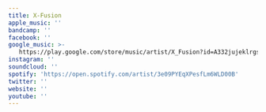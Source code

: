 ```yaml
---
title: X-Fusion
apple_music: ''
bandcamp: ''
facebook: ''
google_music: >-
   https://play.google.com/store/music/artist/X_Fusion?id=A332jujeklrgspyfffpdehhjfye
instagram: ''
soundcloud: ''
spotify: 'https://open.spotify.com/artist/3e09PYEqXPesfLm6WLD00B'
twitter: ''
website: ''
youtube: ''
---
```

